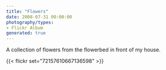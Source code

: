 ```yaml
---
title: "Flowers"
date: 2008-07-31 00:00:00
photography/types:
- Flickr Album
generated: true
---
```

A collection of flowers from the flowerbed in front of my house.

{{< flickr set="72157610667136598" >}}
